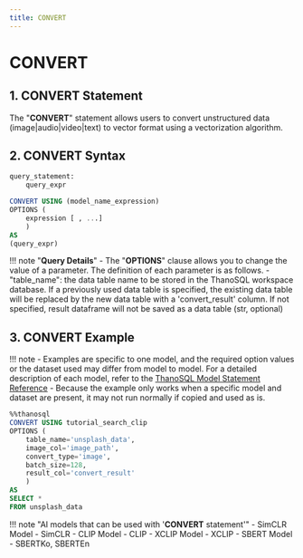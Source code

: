 ```yaml
---
title: CONVERT
---
```


# __CONVERT__

## __1. CONVERT Statement__

The "__CONVERT__" statement allows users to convert unstructured data (image|audio|video|text) to vector format using a vectorization algorithm.

## __2. CONVERT Syntax__

```sql
query_statement:
    query_expr

CONVERT USING (model_name_expression)
OPTIONS (
    expression [ , ...]
    )
AS
(query_expr)
```

!!! note "__Query Details__"
    - The "__OPTIONS__" clause allows you to change the value of a parameter. The definition of each parameter is as follows.
        - "table_name": the data table name to be stored in the ThanoSQL workspace database. If a previously used data table is specified, the existing data table will be replaced by the new data table with a 'convert_result' column. If not specified, result dataframe will not be saved as a data table (str, optional)

## __3. CONVERT Example__

!!! note
    - Examples are specific to one model, and the required option values ​​or the dataset used may differ from model to model. For a detailed description of each model, refer to the [ThanoSQL Model Statement Reference](/en/how-to_guides/reference/#thanosql-model-statement-reference)
    - Because the example only works when a specific model and dataset are present, it may not run normally if copied and used as is.


```sql
%%thanosql
CONVERT USING tutorial_search_clip
OPTIONS (
    table_name='unsplash_data',
    image_col='image_path', 
    convert_type='image',
    batch_size=128,
    result_col='convert_result'
    )
AS 
SELECT *
FROM unsplash_data
```

!!! note "AI models that can be used with '__CONVERT__ statement'"
    - SimCLR Model - SimCLR
    - CLIP Model - CLIP
    - XCLIP Model - XCLIP
    - SBERT Model - SBERTKo, SBERTEn

